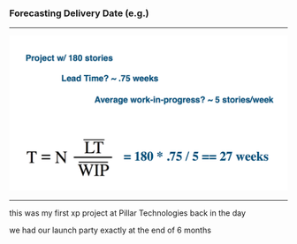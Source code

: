 <!-- .slide: data-background="resources/footer.svg" data-background-size="contain" data-background-position="bottom"  -->

### **Forecasting Delivery Date (e.g.)**

- - -

<img class="plain" src="resources/forecast-10.png" />

- - -

<aside class="notes">
  <p>
    this was my first xp project at Pillar Technologies back in the day
  </p>
  <p>
    we had our launch party exactly at the end of 6 months
  </p>
</aside>
